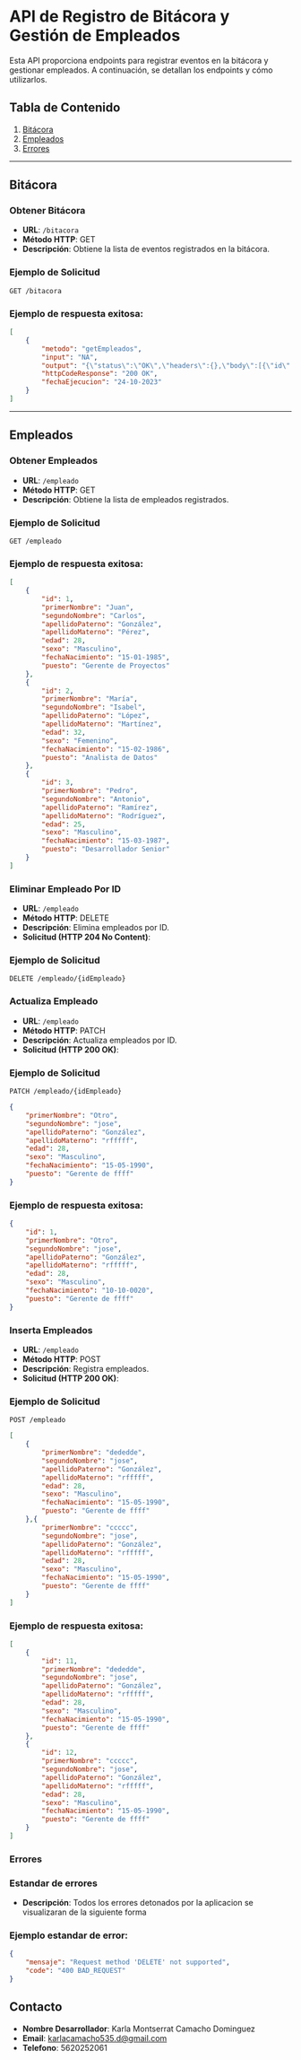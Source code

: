 # API de Registro de Bitácora y Gestión de Empleados

Esta API proporciona endpoints para registrar eventos en la bitácora y gestionar empleados. A continuación, se detallan los endpoints y cómo utilizarlos.

## Tabla de Contenido

1. [Bitácora](#bitácora)
2. [Empleados](#empleados)
3. [Errores](#errores)

---

## Bitácora

### Obtener Bitácora

- **URL**: `/bitacora`
- **Método HTTP**: GET
- **Descripción**: Obtiene la lista de eventos registrados en la bitácora.

### Ejemplo de Solicitud

```http
GET /bitacora
```
### Ejemplo de respuesta exitosa:
```json
[
    {
        "metodo": "getEmpleados",
        "input": "NA",
        "output": "{\"status\":\"OK\",\"headers\":{},\"body\":[{\"id\":1,\"primerNombre\":\"Juan\",\"segundoNombre\":\"Carlos\",\"apellidoPaterno\":\"González\",\"apellidoMaterno\":\"Pérez\",\"edad\":28,\"sexo\":\"Masculino\",\"fechaNacimiento\":\"ene 15, 1985\",\"puesto\":\"Gerente de Proyectos\"},{\"id\":2,\"primerNombre\":\"María\",\"segundoNombre\":\"Isabel\",\"apellidoPaterno\":\"López\",\"apellidoMaterno\":\"Martínez\",\"edad\":32,\"sexo\":\"Femenino\",\"fechaNacimiento\":\"feb 15, 1986\",\"puesto\":\"Analista de Datos\"},{\"id\":3,\"primerNombre\":\"Pedro\",\"segundoNombre\":\"Antonio\",\"apellidoPaterno\":\"Ramírez\",\"apellidoMaterno\":\"Rodríguez\",\"edad\":25,\"sexo\":\"Masculino\",\"fechaNacimiento\":\"mar 15, 1987\",\"puesto\":\"Desarrollador Senior\"},{\"id\":4,\"primerNombre\":\"Laura\",\"segundoNombre\":\"Patricia\",\"apellidoPaterno\":\"Díaz\",\"apellidoMaterno\":\"Fernández\",\"edad\":29,\"sexo\":\"Femenino\",\"fechaNacimiento\":\"abr 15, 1988\",\"puesto\":\"Diseñadora Gráfica\"},{\"id\":5,\"primerNombre\":\"Roberto\",\"segundoNombre\":\"José\",\"apellidoPaterno\":\"Sánchez\",\"apellidoMaterno\":\"Gómez\",\"edad\":35,\"sexo\":\"Masculino\",\"fechaNacimiento\":\"abr 15, 1989\",\"puesto\":\"Ingeniero de Software\"},{\"id\":6,\"primerNombre\":\"Ana\",\"segundoNombre\":\"María\",\"apellidoPaterno\":\"Hernández\",\"apellidoMaterno\":\"López\",\"edad\":27,\"sexo\":\"Femenino\",\"fechaNacimiento\":\"jun 15, 1990\",\"puesto\":\"Analista de Negocios\"},{\"id\":7,\"primerNombre\":\"Carlos\",\"segundoNombre\":\"Andrés\",\"apellidoPaterno\":\"Martínez\",\"apellidoMaterno\":\"García\",\"edad\":30,\"sexo\":\"Masculino\",\"fechaNacimiento\":\"jul 15, 1991\",\"puesto\":\"Desarrollador Frontend\"},{\"id\":8,\"primerNombre\":\"Sofía\",\"segundoNombre\":\"Cristina\",\"apellidoPaterno\":\"Pérez\",\"apellidoMaterno\":\"Fuentes\",\"edad\":31,\"sexo\":\"Femenino\",\"fechaNacimiento\":\"ago 15, 1992\",\"puesto\":\"Gerente de Recursos Humanos\"},{\"id\":9,\"primerNombre\":\"Luis\",\"segundoNombre\":\"Fernando\",\"apellidoPaterno\":\"Gómez\",\"apellidoMaterno\":\"Vargas\",\"edad\":33,\"sexo\":\"Masculino\",\"fechaNacimiento\":\"sep 15, 1993\",\"puesto\":\"Arquitecto de Soluciones\"},{\"id\":10,\"primerNombre\":\"Elena\",\"segundoNombre\":\"Isabel\",\"apellidoPaterno\":\"Rodríguez\",\"apellidoMaterno\":\"Torres\",\"edad\":26,\"sexo\":\"Femenino\",\"fechaNacimiento\":\"oct 15, 1994\",\"puesto\":\"Analista de QA\"}]}",
        "httpCodeResponse": "200 OK",
        "fechaEjecucion": "24-10-2023"
    }
]
```

---

## Empleados

### Obtener Empleados

- **URL**: `/empleado`
- **Método HTTP**: GET
- **Descripción**: Obtiene la lista de empleados registrados.

### Ejemplo de Solicitud

```http
GET /empleado
```

### Ejemplo de respuesta exitosa:

```json
[
    {
        "id": 1,
        "primerNombre": "Juan",
        "segundoNombre": "Carlos",
        "apellidoPaterno": "González",
        "apellidoMaterno": "Pérez",
        "edad": 28,
        "sexo": "Masculino",
        "fechaNacimiento": "15-01-1985",
        "puesto": "Gerente de Proyectos"
    },
    {
        "id": 2,
        "primerNombre": "María",
        "segundoNombre": "Isabel",
        "apellidoPaterno": "López",
        "apellidoMaterno": "Martínez",
        "edad": 32,
        "sexo": "Femenino",
        "fechaNacimiento": "15-02-1986",
        "puesto": "Analista de Datos"
    },
    {
        "id": 3,
        "primerNombre": "Pedro",
        "segundoNombre": "Antonio",
        "apellidoPaterno": "Ramírez",
        "apellidoMaterno": "Rodríguez",
        "edad": 25,
        "sexo": "Masculino",
        "fechaNacimiento": "15-03-1987",
        "puesto": "Desarrollador Senior"
    }
]
```

### Eliminar Empleado Por ID

- **URL**: `/empleado`
- **Método HTTP**: DELETE
- **Descripción**: Elimina empleados por ID.
- **Solicitud (HTTP 204 No Content)**:

### Ejemplo de Solicitud

```http
DELETE /empleado/{idEmpleado}
```

### Actualiza Empleado

- **URL**: `/empleado`
- **Método HTTP**: PATCH
- **Descripción**: Actualiza empleados por ID.
- **Solicitud (HTTP 200 OK)**:

### Ejemplo de Solicitud

```http
PATCH /empleado/{idEmpleado}
```
```json
{
    "primerNombre": "Otro",
    "segundoNombre": "jose",
    "apellidoPaterno": "González",
    "apellidoMaterno": "rfffff",
    "edad": 28,
    "sexo": "Masculino",
    "fechaNacimiento": "15-05-1990",
    "puesto": "Gerente de ffff"
}
```

### Ejemplo de respuesta exitosa:

```json
{
    "id": 1,
    "primerNombre": "Otro",
    "segundoNombre": "jose",
    "apellidoPaterno": "González",
    "apellidoMaterno": "rfffff",
    "edad": 28,
    "sexo": "Masculino",
    "fechaNacimiento": "10-10-0020",
    "puesto": "Gerente de ffff"
}
```

### Inserta Empleados

- **URL**: `/empleado`
- **Método HTTP**: POST
- **Descripción**: Registra empleados.
- **Solicitud (HTTP 200 OK)**:

### Ejemplo de Solicitud

```http
POST /empleado
```
```json
[
    {
        "primerNombre": "dededde",
        "segundoNombre": "jose",
        "apellidoPaterno": "González",
        "apellidoMaterno": "rfffff",
        "edad": 28,
        "sexo": "Masculino",
        "fechaNacimiento": "15-05-1990",
        "puesto": "Gerente de ffff"
    },{
        "primerNombre": "ccccc",
        "segundoNombre": "jose",
        "apellidoPaterno": "González",
        "apellidoMaterno": "rfffff",
        "edad": 28,
        "sexo": "Masculino",
        "fechaNacimiento": "15-05-1990",
        "puesto": "Gerente de ffff"
    }
]
```

### Ejemplo de respuesta exitosa:

```json
[
    {
        "id": 11,
        "primerNombre": "dededde",
        "segundoNombre": "jose",
        "apellidoPaterno": "González",
        "apellidoMaterno": "rfffff",
        "edad": 28,
        "sexo": "Masculino",
        "fechaNacimiento": "15-05-1990",
        "puesto": "Gerente de ffff"
    },
    {
        "id": 12,
        "primerNombre": "ccccc",
        "segundoNombre": "jose",
        "apellidoPaterno": "González",
        "apellidoMaterno": "rfffff",
        "edad": 28,
        "sexo": "Masculino",
        "fechaNacimiento": "15-05-1990",
        "puesto": "Gerente de ffff"
    }
]
```



### Errores

### Estandar de errores
- **Descripción**: Todos los errores detonados por la aplicacion se visualizaran de la siguiente forma
### Ejemplo estandar de error:

```json
{
    "mensaje": "Request method 'DELETE' not supported",
    "code": "400 BAD_REQUEST"
}
```

## Contacto

- **Nombre Desarrollador**: Karla Montserrat Camacho Dominguez
- **Email**: karlacamacho535.d@gmail.com
- **Telefono**: 5620252061
